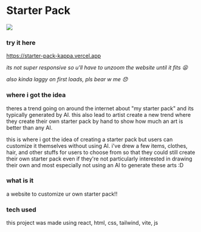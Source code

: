 # Starter Pack
<img src="https://hc-cdn.hel1.your-objectstorage.com/s/v3/d331c92d6f54ec2d8a60eb490deeca9cc48bcd4e_img_0939.jpg" height="" />

### try it here
https://starter-pack-kappa.vercel.app

*its not super responsive so u'll have to unzoom the website until it fits 😫*

*also kinda laggy on first loads, pls bear w me 😞*

### where i got the idea
theres a trend going on around the internet about "my starter pack" and its typically generated by AI. this also lead to artist create a new trend where they create their own starter pack by hand to show how much an art is better than any AI.

this is where i got the idea of creating a starter pack but users can customize it themselves without using AI. i've drew a few items, clothes, hair, and other stuffs for users to choose from so that they could still create their own starter pack even if they're not particularly interested in drawing their own and most especially not using an AI to generate these arts :D

### what is it
a website to customize ur own starter pack!!

### tech used
this project was made using react, html, css, tailwind, vite, js

